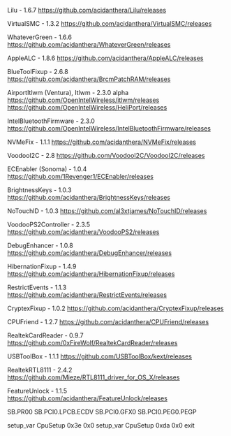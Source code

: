 Lilu - 1.6.7
https://github.com/acidanthera/Lilu/releases

VirtualSMC - 1.3.2
https://github.com/acidanthera/VirtualSMC/releases

WhateverGreen - 1.6.6
https://github.com/acidanthera/WhateverGreen/releases

AppleALC - 1.8.6
https://github.com/acidanthera/AppleALC/releases

BlueToolFixup - 2.6.8
https://github.com/acidanthera/BrcmPatchRAM/releases

AirportItlwm (Ventura), Itlwm - 2.3.0 alpha
https://github.com/OpenIntelWireless/itlwm/releases
https://github.com/OpenIntelWireless/HeliPort/releases

IntelBluetoothFirmware - 2.3.0
https://github.com/OpenIntelWireless/IntelBluetoothFirmware/releases

NVMeFix - 1.1.1
https://github.com/acidanthera/NVMeFix/releases

VoodooI2C - 2.8
https://github.com/VoodooI2C/VoodooI2C/releases

ECEnabler (Sonoma) - 1.0.4
https://github.com/1Revenger1/ECEnabler/releases

BrightnessKeys - 1.0.3
https://github.com/acidanthera/BrightnessKeys/releases

NoTouchID - 1.0.3
https://github.com/al3xtjames/NoTouchID/releases

VoodooPS2Controller - 2.3.5
https://github.com/acidanthera/VoodooPS2/releases

DebugEnhancer - 1.0.8
https://github.com/acidanthera/DebugEnhancer/releases

HibernationFixup - 1.4.9
https://github.com/acidanthera/HibernationFixup/releases

RestrictEvents - 1.1.3
https://github.com/acidanthera/RestrictEvents/releases

CryptexFixup - 1.0.2
https://github.com/acidanthera/CryptexFixup/releases

CPUFriend - 1.2.7
https://github.com/acidanthera/CPUFriend/releases

RealtekCardReader - 0.9.7
https://github.com/0xFireWolf/RealtekCardReader/releases

USBToolBox - 1.1.1
https://github.com/USBToolBox/kext/releases

RealtekRTL8111 - 2.4.2
https://github.com/Mieze/RTL8111_driver_for_OS_X/releases

FeatureUnlock - 1.1.5
https://github.com/acidanthera/FeatureUnlock/releases

SB.PR00
SB.PCI0.LPCB.ECDV
SB.PCI0.GFX0 SB.PCI0.PEG0.PEGP

setup_var CpuSetup 0x3e 0x0
setup_var CpuSetup 0xda 0x0
exit